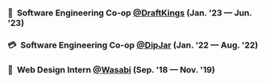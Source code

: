 ### 👑&nbsp; Software Engineering Co-op [@DraftKings](https://www.draftkings.com/) (Jan. '23 — Jun. '23)
### 💳&nbsp; Software Engineering Co-op [@DipJar](https://www.dipjar.com/) (Jan. '22 — Aug. '22)
### 🍣&nbsp; Web Design Intern [@Wasabi](https://wasabi.com/) (Sep. '18 — Nov. '19)
